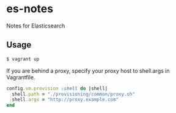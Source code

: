 # es-notes

Notes for Elasticsearch

## Usage

``` sh
$ vagrant up
```

If you are behind a proxy, specify your proxy host to shell.args in Vagrantfile.

``` ruby
config.vm.provision :shell do |shell|
  shell.path = "./provisioning/common/proxy.sh"
  shell.args = "http://proxy.example.com"
end
```
